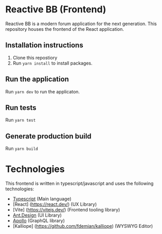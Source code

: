 # Reactive BB (Frontend)

Reactive BB is a modern forum application for the next generation.
This repository houses the frontend of the React application.

## Installation instructions

1. Clone this repostiory
2. Run `yarn install` to install packages.

## Run the application

Run `yarn dev` to run the applicaton.

## Run tests

Run `yarn test`

## Generate production build

Run `yarn build`

# Technologies

This frontend is written in typescript/javascript and uses the following technologies:

- [Typescript](https://www.typescriptlang.org/) (Main language)
- [React] (https://react.dev/) (UX Library)
- [Vite] (https://vitejs.dev/) (Frontend tooling library)
- [Ant.Design](https://ant.design/) (UI Library)
- [Apollo](https://www.apollographql.com/) (GraphQL library)
- [Kalliope] (https://github.com/fdemian/kalliope) (WYSWYG Editor)
